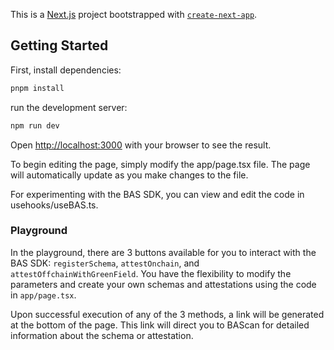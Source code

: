 This is a [Next.js](https://nextjs.org/) project bootstrapped with [`create-next-app`](https://github.com/vercel/next.js/tree/canary/packages/create-next-app).

## Getting Started

First, install dependencies:

```bash
pnpm install
```

run the development server:

```bash
npm run dev
```

Open [http://localhost:3000](http://localhost:3000) with your browser to see the result.

To begin editing the page, simply modify the app/page.tsx file. The page will automatically update as you make changes to the file.

For experimenting with the BAS SDK, you can view and edit the code in usehooks/useBAS.ts.

### Playground

In the playground, there are 3 buttons available for you to interact with the BAS SDK: `registerSchema`, `attestOnchain`, and `attestOffchainWithGreenField`. You have the flexibility to modify the parameters and create your own schemas and attestations using the code in `app/page.tsx`.

Upon successful execution of any of the 3 methods, a link will be generated at the bottom of the page. This link will direct you to BAScan for detailed information about the schema or attestation.